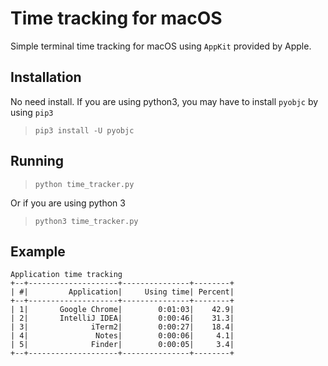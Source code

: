 # Time tracking for macOS
Simple terminal time tracking for macOS using `AppKit` provided by Apple.


## Installation
No need install.
If you are using python3, you may have to install `pyobjc` by using `pip3`
> ```pip3 install -U pyobjc```

## Running
> `python time_tracker.py`

Or if you are using python 3
> `python3 time_tracker.py`

## Example
```
Application time tracking
+--+--------------------+---------------+--------+
| #|         Application|     Using time| Percent|
+--+--------------------+---------------+--------+
| 1|       Google Chrome|        0:01:03|    42.9|
| 2|       IntelliJ IDEA|        0:00:46|    31.3|
| 3|              iTerm2|        0:00:27|    18.4|
| 4|               Notes|        0:00:06|     4.1|
| 5|              Finder|        0:00:05|     3.4|
+--+--------------------+---------------+--------+
```
